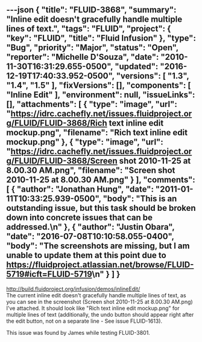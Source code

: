 ---json
{
  "title": "FLUID-3868",
  "summary": "Inline edit doesn't gracefully handle multiple lines of text.",
  "tags": "FLUID",
  "project": {
    "key": "FLUID",
    "title": "Fluid Infusion"
  },
  "type": "Bug",
  "priority": "Major",
  "status": "Open",
  "reporter": "Michelle D'Souza",
  "date": "2010-11-30T16:31:29.655-0500",
  "updated": "2016-12-19T17:40:33.952-0500",
  "versions": [
    "1.3",
    "1.4",
    "1.5"
  ],
  "fixVersions": [],
  "components": [
    "Inline Edit"
  ],
  "environment": null,
  "issueLinks": [],
  "attachments": [
    {
      "type": "image",
      "url": "https://idrc.cachefly.net/issues.fluidproject.org/FLUID/FLUID-3868/Rich text inline edit mockup.png",
      "filename": "Rich text inline edit mockup.png"
    },
    {
      "type": "image",
      "url": "https://idrc.cachefly.net/issues.fluidproject.org/FLUID/FLUID-3868/Screen shot 2010-11-25 at 8.00.30 AM.png",
      "filename": "Screen shot 2010-11-25 at 8.00.30 AM.png"
    }
  ],
  "comments": [
    {
      "author": "Jonathan Hung",
      "date": "2011-01-11T10:33:25.939-0500",
      "body": "This is an outstanding issue, but this task should be broken down into concrete issues that can be addressed.\n"
    },
    {
      "author": "Justin Obara",
      "date": "2016-07-08T10:10:58.055-0400",
      "body": "The screenshots are missing, but I am unable to update them at this point due to <https://fluidproject.atlassian.net/browse/FLUID-5719#icft=FLUID-5719>\n"
    }
  ]
}
---
<http://build.fluidproject.org/infusion/demos/inlineEdit/>\
The current inline edit doesn't gracefully handle multiple lines of text, as you can see in the screenshot (Screen shot 2010-11-25 at 8.00.30 AM.png) I've attached. It should look like "Rich text inline edit mockup.png" for multiple lines of text (additionally, the undo button should appear right after the edit button, not on a separate line - See issue FLUID-1613).&#x20;

This issue was found by James while testing FLUID-3801.&#x20;

        